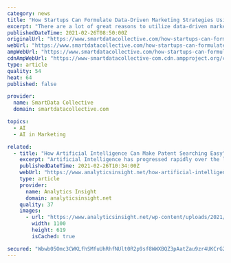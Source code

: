 ```yaml
---
category: news
title: "How Startups Can Formulate Data-Driven Marketing Strategies Using AI"
excerpt: "There are a lot of great reasons to utilize data-driven marketing if you want to help your startup grow and thrive."
publishedDateTime: 2021-02-26T08:50:00Z
originalUrl: "https://www.smartdatacollective.com/how-startups-can-formulate-data-driven-marketing-strategies-using-ai/"
webUrl: "https://www.smartdatacollective.com/how-startups-can-formulate-data-driven-marketing-strategies-using-ai/"
ampWebUrl: "https://www.smartdatacollective.com/how-startups-can-formulate-data-driven-marketing-strategies-using-ai/amp/"
cdnAmpWebUrl: "https://www-smartdatacollective-com.cdn.ampproject.org/c/s/www.smartdatacollective.com/how-startups-can-formulate-data-driven-marketing-strategies-using-ai/amp/"
type: article
quality: 54
heat: 64
published: false

provider:
  name: SmartData Collective
  domain: smartdatacollective.com

topics:
  - AI
  - AI in Marketing

related:
  - title: "How Artificial Intelligence Can Make Patent Searching Easy"
    excerpt: "Artificial Intelligence has progressed rapidly over the last few years in IP industry. Though it still has a long way to match the multi-dimensions of human intelligence, it has still allowed IP professionals to shift their focus to more strategic tasks."
    publishedDateTime: 2021-02-26T10:34:00Z
    webUrl: "https://www.analyticsinsight.net/how-artificial-intelligence-can-make-patent-searching-easy/"
    type: article
    provider:
      name: Analytics Insight
      domain: analyticsinsight.net
    quality: 37
    images:
      - url: "https://www.analyticsinsight.net/wp-content/uploads/2021/02/Artificial-Intelligence-17.jpg"
        width: 1100
        height: 619
        isCached: true

secured: "Wbwb05Omc3CWKLfhSMfuUhRhfNUlt0R2p9sf8WWXBQZ3pAatZau9zr4UKCrG2CAslWO/4jo4xUcCFYRuCzz9mECNDqrwceOhfjar1z8rT1LeM7bwxFW4rUEwmTDmNPvPg55xLOz3TpOERkS4wKk4msi99FGfdmOsoY6Rkz3gAx7gt5NWDfk6Yam9WrvMBFGwvsWYNEqpA8l15bysA3+aMMEDQDclHhLeq4KDPxzCE0yLQOu0aJq+7XnqyMr5MmqPO3FDHl0yYs0XMAnCWB+57h6fmCr8CFwb03m5A77i6c2Q/ghnylEPLEENMBJXkF6UQPw4VPommSFxrNbuPJJDu74v6H5cbVMvcVTMUMUALNU=;jsKncQ/xPgtowowW8+iAwQ=="
---
```


